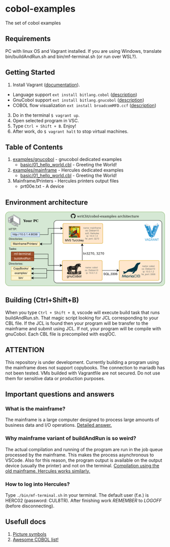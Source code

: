 # cobol-examples
The set of cobol examples

## Requirements

PC with linux OS and Vagrant installed. If you are using Windows, translate bin/buildAndRun.sh and bin/mf-terminal.sh (or run over WSL?).

## Getting Started

1. Install Vagrant ([documentation](https://www.vagrantup.com/docs/installation)).
- Language support `ext install bitlang.cobol` ([description](https://marketplace.visualstudio.com/items?itemName=bitlang.cobol))
- GnuCobol support `ext install bitlang.gnucobol` ([description](https://marketplace.visualstudio.com/items?itemName=bitlang.gnucobol))
- COBOL flow visualization `ext install broadcomMFD.ccf` ([description](https://marketplace.visualstudio.com/items?itemName=broadcomMFD.ccf))
3. Do in the terminal `$ vagrant up`.
4. Open selected program in VSC.
5. Type `Ctrl + Shift + B`. Enjoy!
6. After work, do `$ vagrant halt` to stop virtual machines.

## Table of Contents

1. [examples/gnucobol](examples/gnucobol/README.md) - gnucobol dedicated examples
    - [basic/01_hello_world.cbl](examples/gnucobol/basic/01_hello_world.cbl) - Greeting the World!
2. [examples/mainframe](examples/mainframe/README.md) - Hercules dedicated examples
    - [basic/01_hello_world.cbl](examples/mainframebasic/01_hello_world.cbl) - Greeting the World!
3. Mainframe/Printers - Hercules printers output files
    - prt00e.txt - A device

## Environment architecture

![Environment architecture diagram](docs/vagrant_arch.png)

## Building (Ctrl+Shift+B)

When you type `Ctrl + Shift + B`, vscode will execute build task that runs buildAndRun.sh. That magic script looking for JCL corresponding to your CBL file. If the JCL is found then your program will be transfer to the mainframe and submit using JCL. If not, your program will be compile with gnuCobol. Each CBL file is precompiled with esqlOC.

## ATTENTION

This repository is under development. Currently building a program using the mainframe does not support copybooks. The connection to mariadb has not been tested. VMs builded with Vagrantfile are not secured. Do not use them for sensitive data or production purposes.

## Important questions and answers

### What is the mainframe?

The mainframe is a large computer designed to process large amounts of business data and I/O operations. [Detailed answer.](https://www.youtube.com/watch?v=eGlC3WXL8FQ)

### Why mainframe variant of buildAndRun is so weird?

The actual compilation and running of the program are run in the job queue processed by the mainframe. This makes the process asynchronous to VSCode. Also for this reason, the program output is available on the output device (usually the printer) and not on the terminal. [Compilation using the old mainframe. Hercules works similarly.](https://www.youtube.com/watch?v=uFQ3sajIdaM)

### How to log into Hercules?

Type `./bin/mf-terminal.sh` in your terminal. The default user (f.e.) is HERC02 (password: CUL8TR). After finishing work *REMEMBER* to *LOGOFF* (before disconnecting).

## Usefull docs

1. [Picture symbols](docs/picture_symbols.md)
2. [Awesome COBOL list!](https://github.com/writ3it/awesome-cobol)